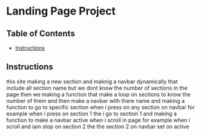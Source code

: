 # Landing Page Project

## Table of Contents

* [Instructions](#instructions)

## Instructions

this site making a new section and maknig a navbar dynamically  that include all section name but we dont know the number of sections in the page then we making a function that make a loop on sections to know the number of them and then make a navbar with there name and making a function to go to specific section when i  press on any section on navbar for example when i press on section 1 the i go to section 1 and making a function to make a navbar active when i scroll in page for example when i scroll and iam stop on section 2 the the section 2 on navbar set on active  
